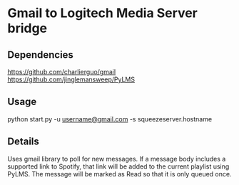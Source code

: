 # Gmail to Logitech Media Server bridge

## Dependencies
https://github.com/charlierguo/gmail
https://github.com/jinglemansweep/PyLMS

## Usage
python start.py -u username@gmail.com -s squeezeserver.hostname

## Details
Uses gmail library to poll for new messages.
If a message body includes a supported link to Spotify, that link will be added to the current playlist using PyLMS.
The message will be marked as Read so that it is only queued once.
